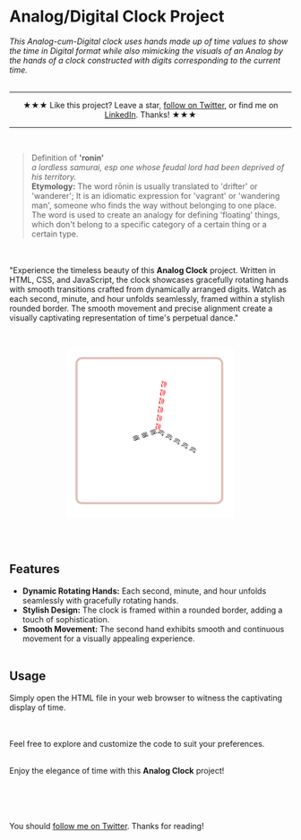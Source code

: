 # Analog/Digital Clock Project
*This Analog-cum-Digital clock uses hands made up of time values to show the time in Digital format while also mimicking the visuals of an Analog by the hands of a clock constructed with digits corresponding to the current time.* <br>
<br>
<hr>
<p align="center">
★★★ Like this project? Leave a star, <a href="https://twitter.com/oijoshi">follow on Twitter</a>, or find me on <a href="https://www.linkedin.com/in/yashjosh/">LinkedIn</a>. Thanks! ★★★
<hr><br>

> Definition of **'ronin'** <br>
> *a lordless samurai, esp one whose feudal lord had been deprived of his territory.*<br>
> **Etymology:** The word rōnin is usually translated to 'drifter' or 'wanderer'; It is an idiomatic expression for 'vagrant' or 'wandering man', someone who finds the way without belonging to one place.<br>
> The word is used to create an analogy for defining 'floating' things, which don't belong to a specific category of a certain thing or a certain type.

<br><br>"Experience the timeless beauty of this **Analog Clock** project. Written in HTML, CSS, and JavaScript, the clock showcases gracefully rotating hands with smooth transitions crafted from dynamically arranged digits. Watch as each second, minute, and hour unfolds seamlessly, framed within a stylish rounded border. The smooth movement and precise alignment create a visually captivating representation of time's perpetual dance."<br><br><br>

<p align=center>
  <img src="res/thumb.png" height=300px width=300px />
</p><br><br>


## Features
- **Dynamic Rotating Hands:** Each second, minute, and hour unfolds seamlessly with gracefully rotating hands.
- **Stylish Design:** The clock is framed within a rounded border, adding a touch of sophistication.
- **Smooth Movement:** The second hand exhibits smooth and continuous movement for a visually appealing experience.<br><br>

## Usage<br>
Simply open the HTML file in your web browser to witness the captivating display of time.<br><br><br>

Feel free to explore and customize the code to suit your preferences.<br><br>

Enjoy the elegance of time with this **Analog Clock** project!<br>


<br><br><br><br>You should [follow me on Twitter](https://twitter.com/oijoshi). Thanks for reading!
